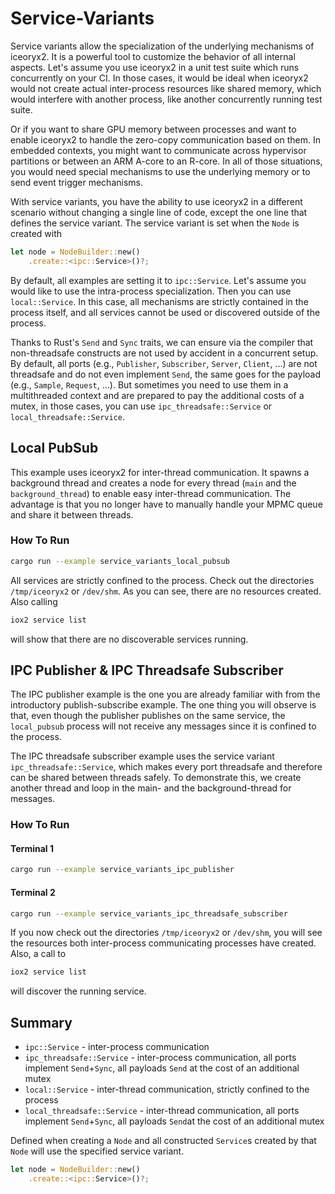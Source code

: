 # Service-Variants

Service variants allow the specialization of the underlying mechanisms of
iceoryx2. It is a powerful tool to customize the behavior of all internal
aspects. Let's assume you use iceoryx2 in a unit test suite which runs
concurrently on your CI. In those cases, it would be ideal when iceoryx2 would
not create actual inter-process resources like shared memory, which would
interfere with another process, like another concurrently running test suite.

Or if you want to share GPU memory between processes and want to enable
iceoryx2 to handle the zero-copy communication based on them. In embedded
contexts, you might want to communicate across hypervisor partitions or
between an ARM A-core to an R-core. In all of those situations, you would need
special mechanisms to use the underlying memory or to send event trigger
mechanisms.

With service variants, you have the ability to use iceoryx2 in a different
scenario without changing a single line of code, except the one line that
defines the service variant. The service variant is set when the `Node` is
created with

```rust
let node = NodeBuilder::new()
    .create::<ipc::Service>()?;
```

By default, all examples are setting it to `ipc::Service`. Let's assume you
would like to use the intra-process specialization. Then you can use
`local::Service`. In this case, all mechanisms are strictly contained in the
process itself, and all services cannot be used or discovered outside of the
process.

Thanks to Rust's `Send` and `Sync` traits, we can ensure via the compiler that
non-threadsafe constructs are not used by accident in a concurrent setup.
By default, all ports (e.g., `Publisher`, `Subscriber`, `Server`, `Client`,
...) are not threadsafe and do not even implement `Send`, the same goes for
the payload (e.g., `Sample`, `Request`, ...). But sometimes you need to use
them in a multithreaded context and are prepared to pay the additional costs
of a mutex, in those cases, you can use `ipc_threadsafe::Service` or
`local_threadsafe::Service`.

## Local PubSub

This example uses iceoryx2 for inter-thread communication. It spawns a
background thread and creates a node for every thread (`main` and the
`background_thread`) to enable easy inter-thread communication.
The advantage is that you no longer have to manually handle your MPMC queue and
share it between threads.

### How To Run

```sh
cargo run --example service_variants_local_pubsub
```

All services are strictly confined to the process. Check out the directories
`/tmp/iceoryx2` or `/dev/shm`. As you can see, there are no resources created.
Also calling

```sh
iox2 service list
```

will show that there are no discoverable services running.

## IPC Publisher & IPC Threadsafe Subscriber

The IPC publisher example is the one you are already familiar with from the
introductory publish-subscribe example. The one thing you will observe is that,
even though the publisher publishes on the same service, the `local_pubsub`
process will not receive any messages since it is confined to the process.

The IPC threadsafe subscriber example uses the service variant
`ipc_threadsafe::Service`, which makes every port threadsafe and therefore can
be shared between threads safely. To demonstrate this, we create another thread
and loop in the main- and the background-thread for messages.

### How To Run

#### Terminal 1

```sh
cargo run --example service_variants_ipc_publisher
```

#### Terminal 2

```sh
cargo run --example service_variants_ipc_threadsafe_subscriber
```

If you now check out the directories `/tmp/iceoryx2` or `/dev/shm`, you will
see the resources both inter-process communicating processes have created.
Also, a call to

```sh
iox2 service list
```

will discover the running service.

## Summary

* `ipc::Service` - inter-process communication
* `ipc_threadsafe::Service` - inter-process communication, all ports implement
  `Send`+`Sync`, all payloads `Send` at the cost of an additional mutex
* `local::Service` - inter-thread communication, strictly confined to the process
* `local_threadsafe::Service` - inter-thread communication, all ports implement
  `Send`+`Sync`, all payloads `Send`at the cost of an additional mutex

Defined when creating a `Node` and all constructed `Service`s created by that
`Node` will use the specified service variant.

```rust
let node = NodeBuilder::new()
    .create::<ipc::Service>()?;
```
